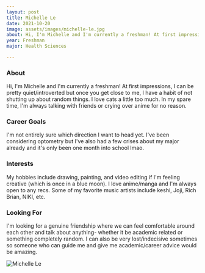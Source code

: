 ```yaml
---
layout: post
title: Michelle Le 
date: 2021-10-20
image: assets/images/michelle-le.jpg
about: Hi, I'm Michelle and I'm currently a freshman! At first impressions, I can be pretty quiet/introverted but once you get close to me, I have a habit of not shutting up about random things. I love cats a little too much. In my spare time, I'm always talking with friends or crying over anime for no reason. 
year: Freshman
major: Health Sciences

---
```


### About

Hi, I'm Michelle and I'm currently a freshman! At first impressions, I can be pretty quiet/introverted but once you get close to me, I have a habit of not shutting up about random things. I love cats a little too much. In my spare time, I'm always talking with friends or crying over anime for no reason. 

### Career Goals

I'm not entirely sure which direction I want to head yet. I've been considering optometry but I've also had a few crises about my major already and it's only been one month into school lmao. 

### Interests

My hobbies include drawing, painting, and video editing if I'm feeling creative (which is once in a blue moon). I love anime/manga and I'm always open to any recs. Some of my favorite music artists include keshi, Joji, Rich Brian, NIKI, etc. 

### Looking For

I'm looking for a genuine friendship where we can feel comfortable around each other and talk about anything- whether it be academic related or something completely random. I can also be very lost/indecisive sometimes so someone who can guide me and give me academic/career advice would be amazing. 

<div class="text-center my-5">
    <img src="https://sase-drexel.github.io/mentorship-2021/michelle-le.jpg" alt="Michelle Le" class="rounded post-img" />
</div>
